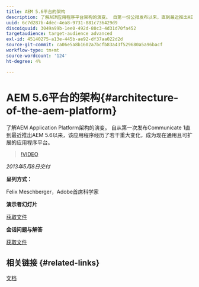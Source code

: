 ```yaml
---
title: AEM 5.6平台的架构
description: 了解AEM应用程序平台架构的演变。 自第一份公报发布以来，直到最近推出AEM 5.6为止，该应用程序经历了若干变化，成为当今通用和可扩展的应用程序平台。
uuid: 6c7d287b-4dec-4ea8-9731-881c736429d9
discoiquuid: 3049a99b-1ee0-492d-80c3-4d31d70fa452
targetaudience: target-audience advanced
exl-id: 45140275-a13e-445b-ae92-df37aa022d2d
source-git-commit: ca06e5a8b1602a7bcfb83a43f529680a5a96bacf
workflow-type: tm+mt
source-wordcount: '124'
ht-degree: 4%

---
```


# AEM 5.6平台的架构{#architecture-of-the-aem-platform}

了解AEM Application Platform架构的演变。 自从第一次发布Communicate 1直到最近推出AEM 5.6以来，该应用程序经历了若干重大变化，成为现在通用且可扩展的应用程序平台。

>[!VIDEO](https://video.tv.adobe.com/v/19575/?quality=9)

*2013年5月8日交付*

**呈列方式：**

Felix Meschberger，Adobe首席科学家

**演示者幻灯片**

[获取文件](assets/20130508-aem56-architecture.pdf)

**会话问题与解答**

[获取文件](assets/questionsanswers-aem56-architecture.pdf)

## 相关链接 {#related-links}

[文档](https://docs.adobe.com/docs/en/cq/5-6-1/exploring/introduction.html?wcmmode=disabled)

<!--
[Get back to the Overview](https://helpx.adobe.com/experience-manager/kt/eseminars/gems/aem-index.html)
-->
